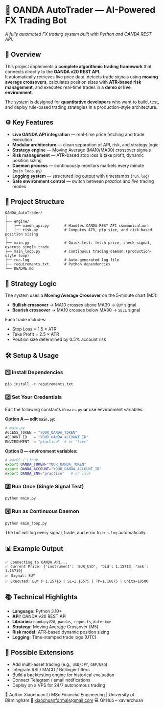 # 🧠 OANDA AutoTrader — AI-Powered FX Trading Bot
_A fully automated FX trading system built with Python and OANDA REST API._  

## 🧠 Overview  
This project implements a **complete algorithmic trading framework** that connects directly to the **OANDA v20 REST API**.  
It automatically retrieves live price data, detects trade signals using **moving average crossovers**, calculates position sizes with **ATR-based risk management**, and executes real-time trades in a **demo or live environment**.  

The system is designed for **quantitative developers** who want to build, test, and deploy rule-based trading strategies in a production-style architecture.  

## ⚙️ Key Features  
- **Live OANDA API integration** — real-time price fetching and trade execution  
- **Modular architecture** — clean separation of API, risk, and strategy logic  
- **Strategy engine** — Moving Average (MA10/MA30) crossover signals  
- **Risk management** — ATR-based stop loss & take profit, dynamic position sizing  
- **Daemon process** — continuously monitors markets every minute (`main_loop.py`)  
- **Logging system** — structured log output with timestamps (`run.log`)  
- **Safe environment control** — switch between *practice* and *live* trading modes  

## 🧩 Project Structure
```
OANDA_AutoTrader/
│
├── engine/
│   ├── oanda_api.py       # Handles OANDA REST API communication
│   ├── risk.py            # Computes ATR, pip size, and risk-based position sizing
│
├── main.py                # Quick test: fetch price, check signal, execute single trade
├── main_loop.py           # Continuous trading daemon (production-style loop)
├── run.log                # Auto-generated log file
├── requirements.txt       # Python dependencies
└── README.md
```

## 🧮 Strategy Logic  
The system uses a **Moving Average Crossover** on the 5‑minute chart (M5):  

- **Bullish crossover** → MA10 crosses above MA30 → `BUY` signal  
- **Bearish crossover** → MA10 crosses below MA30 → `SELL` signal  

Each trade includes:  
- Stop Loss = 1.5 × ATR  
- Take Profit = 2.5 × ATR  
- Position size determined by 0.5% account risk  

## 🛠️ Setup & Usage

### 1️⃣ Install Dependencies
```bash
pip install -r requirements.txt
```

### 2️⃣ Set Your Credentials
Edit the following constants in `main.py` **or** use environment variables.

**Option A — edit `main.py`:**
```python
# main.py
ACCESS_TOKEN = "YOUR_OANDA_TOKEN"
ACCOUNT_ID   = "YOUR_OANDA_ACCOUNT_ID"
ENVIRONMENT  = "practice"  # or "live"
```

**Option B — environment variables:**
```bash
# macOS / Linux
export OANDA_TOKEN="YOUR_OANDA_TOKEN"
export OANDA_ACCOUNT="YOUR_OANDA_ACCOUNT_ID"
export OANDA_ENV="practice"   # or live
```

### 3️⃣ Run Once (Single Signal Test)
```bash
python main.py
```

### 4️⃣ Run as Continuous Daemon
```bash
python main_loop.py
```

The bot will log every signal, trade, and error to `run.log` automatically.

## 📊 Example Output
```
✅ Connecting to OANDA API...
✅ Current Price: {'instrument': 'EUR_USD', 'bid': 1.15713, 'ask': 1.15719}
📈 Signal: BUY
✅ Executed: BUY @ 1.15715 | SL=1.15575 | TP=1.16075 | units=10500
```

## 📚 Technical Highlights  
- **Language:** Python 3.10+  
- **API:** OANDA v20 REST API  
- **Libraries:** `oandapyV20`, `pandas`, `requests`, `datetime`  
- **Strategy:** Moving Average Crossover (M5)  
- **Risk model:** ATR-based dynamic position sizing  
- **Logging:** Time-stamped trade logs (UTC)  

## 🧠 Possible Extensions  
- Add multi-asset trading (e.g., `USD/JPY`, `GBP/USD`)  
- Integrate RSI / MACD / Bollinger filters  
- Build a backtesting engine for historical evaluation  
- Connect Telegram / email notifications  
- Deploy on a VPS for 24/7 autonomous trading

👤 Author
Xiaochuan Li
MSc Financial Engineering | University of Birmingham
📧 xiaochuanformal@gmail.com
💻 GitHub – xavierchuan

